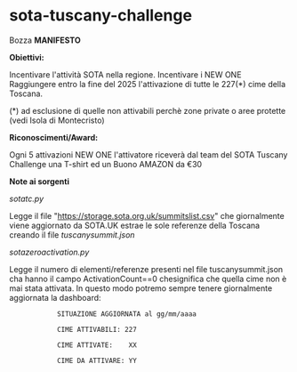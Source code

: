 # sota-tuscany-challenge


Bozza **MANIFESTO** 

**Obiettivi:**

Incentivare l'attività SOTA nella regione.
Incentivare i NEW ONE
Raggiungere entro la fine del 2025 l'attivazione di tutte le 227(*) cime della Toscana.

(*) ad esclusione di quelle non attivabili perchè zone private o aree protette (vedi Isola di Montecristo)

**Riconoscimenti/Award:**

Ogni 5 attivazioni NEW ONE l'attivatore riceverà dal team del SOTA Tuscany Challenge una T-shirt ed un Buono AMAZON da €30





**Note ai sorgenti**

*sotatc.py*  

Legge il file "https://storage.sota.org.uk/summitslist.csv" che giornalmente viene aggiornato da SOTA.UK estrae le sole referenze della Toscana creando il file *tuscanysummit.json*

*sotazeroactivation.py*

Legge il numero di elementi/referenze presenti nel file tuscanysummit.json cha hanno il campo ActivationCount==0 chesignifica che quella cime non è mai stata attivata.
            In questo modo potremo sempre tenere giornalmente aggiornata la dashboard: 
             
                SITUAZIONE AGGIORNATA al gg/mm/aaaa
                
                CIME ATTIVABILI: 227
                
                CIME ATTIVATE:    XX
                
                CIME DA ATTIVARE: YY
